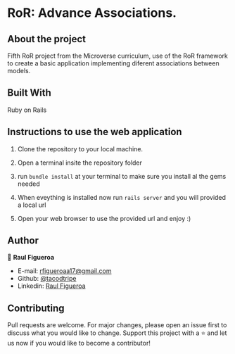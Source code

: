 # RoR: Advance Associations.

## About the project
  Fifth RoR project from the Microverse curriculum, use of the RoR framework to create a basic application implementing diferent associations between models.

## Built With
  Ruby on Rails
  
## Instructions to use the web application
1. Clone the repository to your local machine.

2. Open a terminal insite the repository folder

3. run `bundle install` at your terminal to make sure you install al the gems needed

4. When eveything is installed now run `rails server` and you will provided a local url

5. Open your web browser to use the provided url and enjoy :)

## Author

👨 **Raul Figueroa**
- E-mail: rfigueroaa17@gmail.com
- Github: [@tacodtripe](https://github.com/tacodtripe)
- Linkedin: [Raul Figueroa](https://www.linkedin.com/in/luis-raul-figueroa-soto-63411118a/)

## Contributing
Pull requests are welcome. For major changes, please open an issue first to discuss what you would like to change.
Support this project with a ⭐️ and let us now if you would like to become a contributor!
